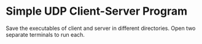 # Simple UDP Client-Server Program
Save the executables of client and server in different directories. 
Open two separate terminals to run each.
